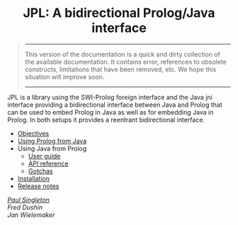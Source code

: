 <html>   
<body>
<h1 align=center>JPL: A bidirectional Prolog/Java interface</h1>

<blockquote>
<hr>
This version of the documentation is a quick and dirty collection of
the available documentation.  It contains error, references to obsolete
constructs, limitations that have been removed, etc.  We hope this situation
will improve soon.
<hr>
</blockquote>

<p>
JPL is a library using the SWI-Prolog foreign interface and the Java jni
interface providing a bidirectional interface between Java and Prolog
that can be used to embed Prolog in Java as well as for embedding Java
in Prolog.  In both setups it provides a reentrant bidirectional interface.

<ul>
  <li><a href="objectives.html">Objectives</a>
  <li><a href="java_api/index.html">Using Prolog from Java</a>
  <li>Using Java from Prolog
  <ul>
    <li><a href="prolog_api/overview.html">User guide</a>
    <li><a href="prolog_api/api.html">API reference</a>
    <li><a href="prolog_api/gotchas.html">Gotchas</a>
  </ul>
  <li><a href="installation.html">Installation</a>
  <li><a href="release_notes.html">Release notes</a>
</ul>

<address>
<a href="mailto:paul.singleton@bcs.org.uk">Paul Singleton</a><br>
Fred Dushin<br>
Jan Wielemaker
</address>

</body>
</html>
